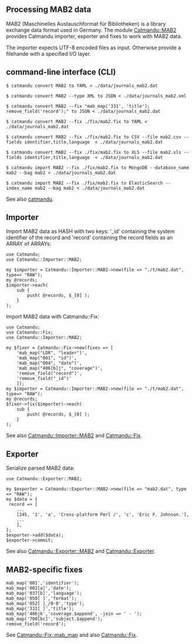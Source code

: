 ## Processing MAB2 data

MAB2 (Maschinelles Austauschformat für Bibliotheken) is a library exchange data format used in Germany. The module [Catmandu::MAB2]
provides Catmandu importer, exporter and fixes to work with MAB2 data.

The importer expects UTF-8 encoded files as input. Otherwise provide a filehande with a specified I/O layer.

[Catmandu::MAB2]: https://metacpan.org/module/Catmandu::MAB2

## command-line interface (CLI)

    $ catmandu convert MAB2 to YAML < ./data/journals_mab2.dat

    $ catmandu convert MAB2 --type XML to JSON < ./data/journals_mab2.xml

    $ catmandu convert MAB2 --fix "mab_map('331', 'title'); remove_field('record');" to JSON < ./data/journals_mab2.dat

    $ catmandu convert MAB2 --fix ./fix/mab2.fix to YAML < ./data/journals_mab2.dat

    $ catmandu convert MAB2 --fix ./fix/mab2.fix to CSV --file mab2.csv --fields identifier,title,language  < ./data/journals_mab2.dat

    $ catmandu convert MAB2 --fix ./fix/mab2.fix to XLS --file mab2.xls --fields identifier,title,language  < ./data/journals_mab2.dat

    $ catmandu import MAB2 --fix ./fix/mab2.fix to MongoDB --database_name mab2 --bag mab2 < ./data/journals_mab2.dat

    $ catmandu import MAB2 --fix ./fix/mab2.fix to ElasticSearch --index_name mab2 --bag mab2 < ./data/journals_mab2.dat

See also [catmandu](https://metacpan.org/module/NICS/Catmandu-0.7002/bin/catmandu).

## Importer

Import MAB2 data as HASH with two keys: '_id' containing the system identifier of the record and 'record' containing the record fields as an ARRAY of ARRAYs:

    use Catmandu;
    use Catmandu::Importer::MAB2;

    my $importer = Catmandu::Importer::MAB2->new(file => "./t/mab2.dat", type=> "RAW");
    my @records;
    $importer->each(
        sub {
            push( @records, $_[0] );
        }
    );

Import MAB2 data with Catmandu::Fix:

    use Catmandu;
    use Catmandu::Fix;
    use Catmandu::Importer::MAB2;

    my $fixer = Catmandu::Fix->new(fixes => [
        'mab_map("LDR", "leader")',
        'mab_map("001", "id")',
        'mab_map("004", "date")',
        'mab_map("406[b]j", "coverage")',
        'remove_field("record")',
        'remove_field("_id")'
        ]);
    my $importer = Catmandu::Importer::MAB2->new(file => "./t/mab2.dat", type=> "RAW");
    my @records;
    $fixer->fix($importer)->each(
        sub {
            push( @records, $_[0] );
        }
    );

See also [Catmandu::Importer::MAB2](https://metacpan.org/module/Catmandu::Importer::MAB2) and [Catmandu::Fix](https://metacpan.org/module/Catmandu::Fix).

## Exporter

Serialize parsed MAB2 data:

    use Catmandu::Exporter::MAB2;
 
    my $exporter = Catmandu::Exporter::MAB2->new(file => "mab2.dat", type => "RAW");
    my $data = {
     record => [
        ...
        [245, '1', 'a', 'Cross-platform Perl /', 'c', 'Eric F. Johnson.'],
        ...
        ],
    };
    $exporter->add($data);
    $exporter->commit;

See also [Catmandu::Exporter::MAB2](https://metacpan.org/module/Catmandu::Importer::MAB2) and [Catmandu::Exporter](https://metacpan.org/module/Catmandu::Exporter).

## MAB2-specific fixes

    mab_map('001','identifier');
    mab_map('002[a]','date');
    mab_map('037[b]','language');
    mab_map('050[ ]','format');
    mab_map('052[ ]_/0-0','type');
    mab_map('331[ ]','title');
    mab_map('406jk','coverage.$append', -join => ' - ');
    mab_map('700[bc]','subject.$append');
    remove_field('record');

See [Catmandu::Fix::mab_map](https://metacpan.org/module/Catmandu::Fix::mab_map) and also [Catmandu::Fix](https://metacpan.org/search?q=distribution:Catmandu+Catmandu::Fix).
